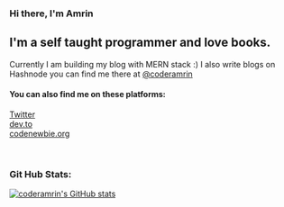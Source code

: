 ### Hi there, I'm Amrin
## I'm a self taught programmer and love books. 
Currently I am building my blog with MERN stack :)
I also write blogs on Hashnode you can find me there at [@coderamrin](https://hashnode.com/@coderamrin)<br>

#### You can also find me on these platforms:
[Twitter](https://twitter.com/CoderAmrin)<br>
[dev.to](https://dev.to/coderamrin)<br> 
[codenewbie.org](https://community.codenewbie.org/coderamrin)

<br>
 
### Git Hub Stats:

[![coderamrin's GitHub stats](https://github-readme-stats.vercel.app/api?username=coderamrin&show_icons=true&theme=prussian)](https://github.com/coderamrin/github-readme-stats)
